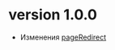 version 1.0.0
=============
- Изменения [pageRedirect](pavlinter/yii2-adm-pages@6fe199fd8c7404f27225d88489f6e78fd6194727)